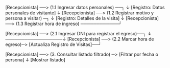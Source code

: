 [Recepcionista] ──> (1.1 Ingresar datos personales) ──┐
                                                      ↓
                      [Registro: Datos personales de visitante]
                                                      ↓
[Recepcionista] ──> (1.2 Registrar motivo y persona a visitar) ─┐
                                                                ↓
                                [Registro: Detalles de la visita]
                                                                ↓
[Recepcionista] ──> (1.3 Registrar hora de ingreso) ────────────┘
                                                     

[Recepcionista] ──> (2.1 Ingresar DNI para registrar el egreso)──┐
                                                                 ↓
                                                                 ──────────────────↓
[Recepcionista] ──> (2.2 Marcar hora de egreso)─> [Actualiza Registro de Visitas]──┘

[Recepcionista] ──> (3. Consultar listado filtrado) ─> [Filtrar por fecha o persona]
                                                         ↓
                                                [Mostrar listado]
